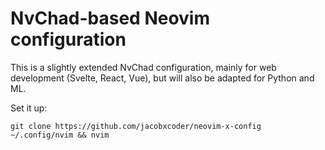 # NvChad-based Neovim configuration

This is a slightly extended NvChad configuration, mainly for web development (Svelte, React, Vue), but will also be adapted for Python and ML.

Set it up:

```
git clone https://github.com/jacobxcoder/neovim-x-config ~/.config/nvim && nvim
```
